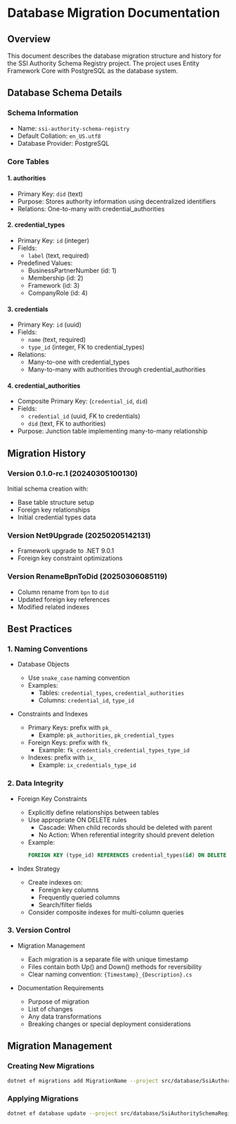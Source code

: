 # Database Migration Documentation

## Overview

This document describes the database migration structure and history for the SSI Authority Schema Registry project. The project uses Entity Framework Core with PostgreSQL as the database system.

## Database Schema Details

### Schema Information
- Name: `ssi-authority-schema-registry`
- Default Collation: `en_US.utf8`
- Database Provider: PostgreSQL

### Core Tables

#### 1. authorities
- Primary Key: `did` (text)
- Purpose: Stores authority information using decentralized identifiers
- Relations: One-to-many with credential_authorities

#### 2. credential_types
- Primary Key: `id` (integer)
- Fields:
  - `label` (text, required)
- Predefined Values:
  - BusinessPartnerNumber (id: 1)
  - Membership (id: 2)
  - Framework (id: 3)
  - CompanyRole (id: 4)

#### 3. credentials
- Primary Key: `id` (uuid)
- Fields:
  - `name` (text, required)
  - `type_id` (integer, FK to credential_types)
- Relations:
  - Many-to-one with credential_types
  - Many-to-many with authorities through credential_authorities

#### 4. credential_authorities
- Composite Primary Key: (`credential_id`, `did`)
- Fields:
  - `credential_id` (uuid, FK to credentials)
  - `did` (text, FK to authorities)
- Purpose: Junction table implementing many-to-many relationship

## Migration History

### Version 0.1.0-rc.1 (20240305100130)
Initial schema creation with:
- Base table structure setup
- Foreign key relationships
- Initial credential types data

### Version Net9Upgrade (20250205142131)
- Framework upgrade to .NET 9.0.1
- Foreign key constraint optimizations

### Version RenameBpnToDid (20250306085119)
- Column rename from `bpn` to `did`
- Updated foreign key references
- Modified related indexes

## Best Practices

### 1. Naming Conventions

- Database Objects
  - Use `snake_case` naming convention
  - Examples:
    - Tables: `credential_types`, `credential_authorities`
    - Columns: `credential_id`, `type_id`

- Constraints and Indexes
  - Primary Keys: prefix with `pk_`
    - Example: `pk_authorities`, `pk_credential_types`
  - Foreign Keys: prefix with `fk_`
    - Example: `fk_credentials_credential_types_type_id`
  - Indexes: prefix with `ix_`
    - Example: `ix_credentials_type_id`

### 2. Data Integrity

- Foreign Key Constraints
  - Explicitly define relationships between tables
  - Use appropriate ON DELETE rules
    - Cascade: When child records should be deleted with parent
    - No Action: When referential integrity should prevent deletion
  - Example:
    ```sql
    FOREIGN KEY (type_id) REFERENCES credential_types(id) ON DELETE CASCADE
    ```

- Index Strategy
  - Create indexes on:
    - Foreign key columns
    - Frequently queried columns
    - Search/filter fields
  - Consider composite indexes for multi-column queries

### 3. Version Control

- Migration Management
  - Each migration is a separate file with unique timestamp
  - Files contain both Up() and Down() methods for reversibility
  - Clear naming convention: `{Timestamp}_{Description}.cs`

- Documentation Requirements
  - Purpose of migration
  - List of changes
  - Any data transformations
  - Breaking changes or special deployment considerations

## Migration Management

### Creating New Migrations
```bash
dotnet ef migrations add MigrationName --project src/database/SsiAuthoritySchemaRegistry.Migrations
```

### Applying Migrations
```bash
dotnet ef database update --project src/database/SsiAuthoritySchemaRegistry.Migrations
```